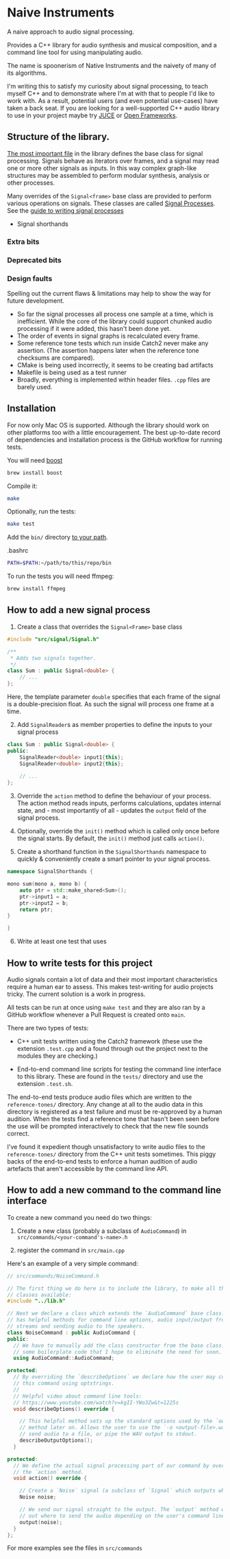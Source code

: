# Naive Instruments

A naive approach to audio signal processing. 

Provides a C++ library for audio synthesis and musical composition, and a command line tool for using manipulating audio.

The name is spoonerism of Native Instruments and the naivety of many of its algorithms.

I'm writing this to satisfy my curiosity about signal processing, to teach myself C++ and to demonstrate where I'm at with that to people I'd like to work with. As a result, potential users (and even potential use-cases) have taken a back seat. If you are looking for a well-supported C++ audio library to use in your project maybe try [JUCE](https://juce.com) or [Open Frameworks](https://openframeworks.cc).

## Structure of the library.

[The most important file](src/signal/Signal.h) in the library defines the base class for signal processing. Signals behave as iterators over frames, and a signal may read one or more other signals as inputs. In this way complex graph-like structures may be assembled to perform modular synthesis, analysis or other processes.

Many overrides of the `Signal<frame>` base class are provided to perform various operations on signals. These classes are called [Signal Processes](./src/signal/signal-processes.h). See the [guide to writing signal processes]()

 - Signal shorthands

### Extra bits
### Deprecated bits

### Design faults

Spelling out the current flaws & limitations may help to show the way for future development.

 - So far the signal processes all process one sample at a time, which is inefficient. While the core of the library could support chunked audio processing if it were added, this hasn't been done yet.
 - The order of events in signal graphs is recalculated every frame.
 - Some reference tone tests which run inside Catch2 never make any assertion. (The assertion happens later when the reference tone checksums are compared).
 - CMake is being used incorrectly, it seems to be creating bad artifacts
 - Makefile is being used as a test runner
 - Broadly, everything is implemented within header files. `.cpp` files are barely used.

## Installation

For now only Mac OS is supported. Although the library should work on other platforms too with a little encouragement. The best up-to-date record of dependencies and installation process is the GitHub workflow for running tests.

You will need [boost](https://www.boost.org)

```bash
brew install boost
```

Compile it:

```bash
make
```

Optionally, run the tests:

```bash
make test
```

Add the `bin/` directory [to your path](https://linuxize.com/post/how-to-add-directory-to-path-in-linux/).

.bashrc

```bash
PATH=$PATH:~/path/to/this/repo/bin
```

To run the tests you will need ffmpeg:

```bash
brew install ffmpeg
```



## How to add a new signal process

1. Create a class that overrides the `Signal<Frame>` base class

```cpp
#include "src/signal/Signal.h"

/**
 * Adds two signals together.
 */
class Sum : public Signal<double> {
	// ...
};
```

Here, the template parameter `double` specifies that each frame of the signal is a double-precision float. As such the signal will process one frame at a time.


2. Add `SignalReader`s as member properties to define the inputs to your signal process

```cpp
class Sum : public Signal<double> {
public:
	SignalReader<double> input1{this};
	SignalReader<double> input2{this};
	
	// ...
};
```

3. Override the `action` method to define the behaviour of your process. The action method reads inputs, performs calculations, updates internal state, and - most importantly of all - updates the `output` field of the signal process.

4. Optionally, override the `init()` method which is called only once before the signal starts. By default, the `init()` method just calls `action()`.
5. Create a shorthand function in the `SignalShorthands` namespace to quickly & conveniently create a smart pointer to your signal process. 

```cpp
namespace SignalShorthands {

mono sum(mono a, mono b) {
	auto ptr = std::make_shared<Sum>();
	ptr->input1 = a;
	ptr->input2 = b;
	return ptr;
}

}
```

6. Write at least one test that uses 

## How to write tests for this project

Audio signals contain a lot of data and their most important characteristics require a human ear to assess. This makes test-writing for audio projects tricky. The current solution is a work in progress.

All tests can be run at once using `make test` and they are also ran by a GitHub workflow whenever a Pull Request is created onto `main`.

There are two types of tests: 

 - C++ unit tests written using the Catch2 framework (these use the extension `.test.cpp` and a found through out the project next to the modules they are checking.)

 - End-to-end command line scripts for testing the command line interface to this library. These are found in the `tests/` directory and use the extension `.test.sh`.

The end-to-end tests produce audio files which are written to the `reference-tones/` directory. Any change at all to the audio data in this directory is registered as a test failure and must be re-approved by a human audition. When the tests find a reference tone that hasn't been seen before the use will be prompted interactively to check that the new file sounds correct.

I've found it expedient though unsatisfactory to write audio files to the `reference-tones/` directory from the C++ unit tests sometimes. This piggy backs of the end-to-end tests to enforce a human audition of audio artefacts that aren't accessible by the command line API.

## How to add a new command to the command line interface

To create a new command you need do two things:

  1. Create a new class (probably a subclass of `AudioCommand`) in
     `src/commands/<your-command's-name>.h`

  2. register the command in `src/main.cpp`

Here's an example of a very simple command:

```cpp
// src/commands/NoiseCommand.h

// The first thing we do here is to include the library, to make all the
// classes available:
#include "../lib.h"

// Next we declare a class which extends the `AudioCommand` base class. This
// has helpful methods for command line options, audio input/output from
// streams and sending audio to the speakers.
class NoiseCommand : public AudioCommand {
public:
  // We have to manually add the class constructor from the base class. This is
  // some boilerplate code that I hope to eliminate the need for soon.
  using AudioCommand::AudioCommand;

protected:
  // By overriding the `describeOptions` we declare how the user may configure
  // this command using optstrings.
  //
  // Helpful video about command line tools:
  // https://www.youtube.com/watch?v=kgII-YWo3Zw&t=1225s
  void describeOptions() override {

    // This helpful method sets up the standard options used by the `output`
    // method later on. Allows the user to use the `-o <output-file>.wav` to
    // send audio to a file, or pipe the WAV output to stdout.
    describeOutputOptions();
  }

protected:
  // We define the actual signal processing part of our command by overriding
  // the `action` method.
  void action() override {

    // Create a `Noise` signal (a subclass of `Signal` which outputs white noise
    Noise noise;

    // We send our signal straight to the output. The `output` method will work
    // out where to send the audio depending on the user's command line options.
    output(noise);
  }
};
```

For more examples see the files in `src/commands`